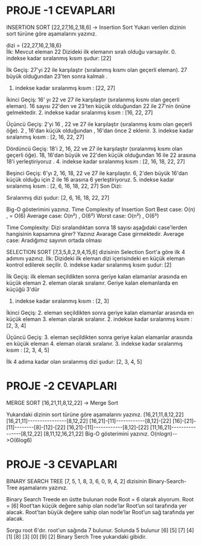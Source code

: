 # PROJE -1  CEVAPLARI 
INSERTION SORT
[22,27,16,2,18,6] -> Insertion Sort
Yukarı verilen dizinin sort türüne göre aşamalarını yazınız.

dizi = {22,27,16,2,18,6}  
İlk:
Mevcut eleman 22
Dizideki ilk elemanın sıralı olduğu varsayılır.
0. indekse kadar sıralanmış kısım şudur: [22]

İlk Geçiş:
27'yi 22 ile karşılaştır (sıralanmış kısmı olan geçerli eleman).
27 büyük olduğundan 23'ten sonra kalmalı .
1. indekse kadar sıralanmış kısım : [22, 27]

İkinci Geçiş:
16' yı 22 ve 27 ile karşılaştır (sıralanmış kısmı olan geçerli eleman).
16 sayısı 22'den ve 23'ten küçük olduğundan 22 ile 27'nin önüne gelmektedir. 
2. indekse kadar sıralanmış kısım : [16, 22, 27]

Üçüncü Geçiş:
2'yi 16 , 22 ve 27 ile karşılaştır (sıralanmış kısmı olan geçerli öğe).
2 , 16'dan küçük olduğundan , 16'dan önce 2 eklenir.
3. indekse kadar sıralanmış kısım : [2, 16, 22, 27]

Dördüncü Geçiş:
18'i 2, 16, 22 ve 27 ile karşılaştır (sıralanmış kısmı olan geçerli öğe).
18, 16'dan büyük ve 22'den küçük olduğundan 16 ile 22 arasına 18'i yerleştiriyoruz .
4. indekse kadar sıralanmış kısım : [2, 16, 18, 22, 27]

Beşinci Geçiş:
6'yı 2, 16, 18, 22 ve 27 ile karşılaştır.
6, 2'den büyük 16'dan küçük olduğu için 2 ile 16 arasına 6 yerleştiriyoruz.
5. indekse kadar sıralanmış kısım : [2, 6, 16, 18, 22, 27] 
Son Dizi: 

Sıralanmış dizi şudur: [2, 6, 16, 18, 22, 27]

Big-O gösterimini yazınız.
Time Complexity of Insertion Sort
Best case: O(n) , = O(6)
Average case: O(n²) , O(6²)
Worst case: O(n²) ,   O(6²)

Time Complexity: Dizi sıralandıktan sonra 18 sayısı aşağıdaki case'lerden hangisinin kapsamına girer? Yazınız
Avarage Case girmektedir.
Average case: Aradığımız sayının ortada olması


SELECTION SORT 
[7,3,5,8,2,9,4,15,6] dizisinin Selection Sort'a göre ilk 4 adımını yazınız.
İlk:
Dizideki ilk eleman dizi içerisindeki en küçük eleman kontrol edilerek seçilir.
0. indekse kadar sıralanmış kısım şudur: [2]

İlk Geçiş:
ilk eleman seçildikten sonra geriye kalan elamanlar arasında en küçük eleman 2. eleman olarak sıralanır.
Geriye kalan elemanlarda en küçüğü 3'dür
1. indekse kadar sıralanmış kısım : [2, 3]

İkinci Geçiş:
 2. eleman seçildikten sonra geriye kalan elamanlar arasında en küçük eleman 3. eleman olarak sıralanır.
2. indekse kadar sıralanmış kısım : [2, 3, 4]

Üçüncü Geçiş:
 3. eleman seçildikten sonra geriye kalan elamanlar arasında en küçük eleman 4. eleman olarak sıralanır.
3. indekse kadar sıralanmış kısım : [2, 3, 4, 5]

İlk 4 adıma kadar olan sıralanmış dizi şudur: [2, 3, 4, 5]

# PROJE -2  CEVAPLARI
MERGE SORT
[16,21,11,8,12,22] -> Merge Sort

Yukarıdaki dizinin sort türüne göre aşamalarını yazınız.
         [16,21,11,8,12,22]
[16,21,11]----------------[8,12,22]
[16,21]-[11]------------[8,12]-[22]
[16]-[21]-[11]--------[8]-[12]-[22]
[16,21]-[11]------------[8,12]-[22]
[11,16,21]----------------[8,12,22]
         [8,11,12,16,21,22]
Big-O gösterimini yazınız.
O(nlogn)-->O(6log6) 

# PROJE -3  CEVAPLARI
BINARY SEARCH TREE
[7, 5, 1, 8, 3, 6, 0, 9, 4, 2] dizisinin Binary-Search-Tree aşamalarını yazınız.

Binary Search Treede en üstte bulunan node Root = 6 olarak alıyorum.
 Root = [6]
Root’tan küçük değere sahip olan node’lar Root’un sol tarafında yer alacak.
Root’tan büyük değere sahip olan node’lar Root’un sağ tarafında yer alacak.

 Sorgu root 6'dır. root'un sağında 7 bulunur. Solunda 5 bulunur 
                   [6]
              [5]        [7]
          [4]     [1]        [8]
      [3]            [0]         [9]
  [2]
Binary Serch Tree yukarıdaki gibidir.